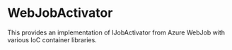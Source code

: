 # WebJobActivator
This provides an implementation of IJobActivator from Azure WebJob with various IoC container libraries.
